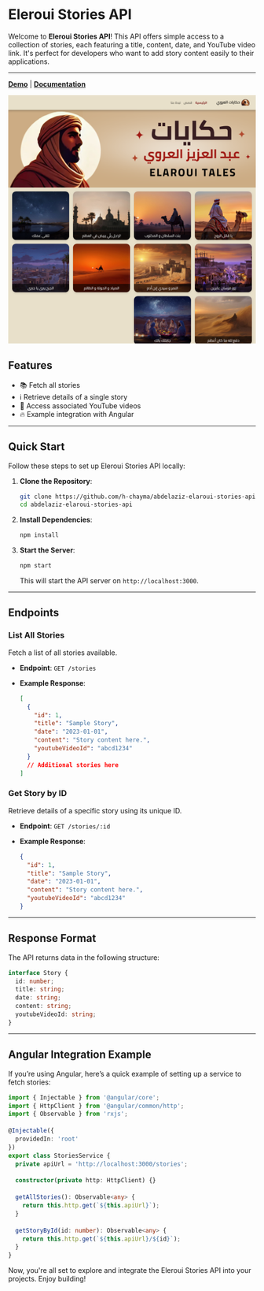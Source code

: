 # Eleroui Stories API

Welcome to **Eleroui Stories API**! This API offers simple access to a collection of stories, each featuring a title, content, date, and YouTube video link. It's perfect for developers who want to add story content easily to their applications.

----

[**Demo**](https://elarouitales.netlify.app/) | [**Documentation**](https://elaroui-stories-api.vercel.app/)

![Screenshot of Eleroui Stories API](src/assets/screenshots/home.png)

## Features

- 📚 Fetch all stories
- ℹ️ Retrieve details of a single story
- 🎥 Access associated YouTube videos
- 🔥 Example integration with Angular

----

## Quick Start

Follow these steps to set up Eleroui Stories API locally:

1. **Clone the Repository**:
   ```bash
   git clone https://github.com/h-chayma/abdelaziz-elaroui-stories-api.git
   cd abdelaziz-elaroui-stories-api
   ```

2. **Install Dependencies**:
   ```bash
   npm install
   ```

3. **Start the Server**:
   ```bash
   npm start
   ```

   This will start the API server on `http://localhost:3000`.

----

## Endpoints

### List All Stories

Fetch a list of all stories available.

- **Endpoint**: `GET /stories`

- **Example Response**:
   ```json
   [
     {
       "id": 1,
       "title": "Sample Story",
       "date": "2023-01-01",
       "content": "Story content here.",
       "youtubeVideoId": "abcd1234"
     }
     // Additional stories here
   ]
   ```

### Get Story by ID

Retrieve details of a specific story using its unique ID.

- **Endpoint**: `GET /stories/:id`

- **Example Response**:
   ```json
   {
     "id": 1,
     "title": "Sample Story",
     "date": "2023-01-01",
     "content": "Story content here.",
     "youtubeVideoId": "abcd1234"
   }
   ```

----

## Response Format

The API returns data in the following structure:

```typescript
interface Story {
  id: number;
  title: string;
  date: string;
  content: string;
  youtubeVideoId: string;
}
```

----

## Angular Integration Example

If you’re using Angular, here’s a quick example of setting up a service to fetch stories:

```typescript
import { Injectable } from '@angular/core';
import { HttpClient } from '@angular/common/http';
import { Observable } from 'rxjs';

@Injectable({
  providedIn: 'root'
})
export class StoriesService {
  private apiUrl = 'http://localhost:3000/stories';

  constructor(private http: HttpClient) {}

  getAllStories(): Observable<any> {
    return this.http.get(`${this.apiUrl}`);
  }

  getStoryById(id: number): Observable<any> {
    return this.http.get(`${this.apiUrl}/${id}`);
  }
}
```

Now, you're all set to explore and integrate the Eleroui Stories API into your projects. Enjoy building!
